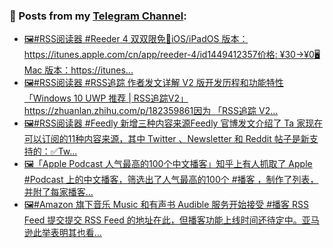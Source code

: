 ### 📰 Posts from my [Telegram Channel](https://t.me/s/aboutrss):
<!-- BLOG-POST-LIST:START -->
- [🖼#RSS阅读器 #Reeder 4 双双限免📱iOS/iPadOS 版本：https://itunes.apple.com/cn/app/reeder-4/id1449412357价格: ¥30→¥0🖥Mac 版本：https://itunes...](https://t.me/aboutrss/761)
- [🖼#RSS阅读器 #RSS追踪 作者发文详解 V2 版开发历程和功能特性「Windows 10 UWP 推荐 | RSS追踪V2」https://zhuanlan.zhihu.com/p/182359861因为 「RSS追踪 V2...](https://t.me/aboutrss/760)
- [🖼#RSS阅读器 #Feedly 新增三种内容来源Feedly 官博发文介绍了 Ta 家现在可以订阅的11种内容来源，其中 Twitter 、Newsletter 和 Reddit 帖子是新支持的：✅Tw...](https://t.me/aboutrss/759)
- [🖼「Apple Podcast 人气最高的100个中文播客」知乎上有人抓取了 Apple #Podcast 上的中文播客，筛选出了人气最高的100个 #播客 ，制作了列表，并附了每家播客...](https://t.me/aboutrss/758)
- [🖼#Amazon 旗下音乐 Music 和有声书 Audible 服务开始接受 #播客 RSS Feed 提交提交 RSS Feed 的地址在此，但播客功能上线时间还待定中。亚马逊此举表明其也看...](https://t.me/aboutrss/757)
<!-- BLOG-POST-LIST:END -->

<!--
**AboutRSS/AboutRSS** is a ✨ _special_ ✨ repository because its `README.md` (this file) appears on your GitHub profile.

Here are some ideas to get you started:

- 🔭 I’m currently working on ...
- 🌱 I’m currently learning ...
- 👯 I’m looking to collaborate on ...
- 🤔 I’m looking for help with ...
- 💬 Ask me about ...
- 📫 How to reach me: ...
- 😄 Pronouns: ...
- ⚡ Fun fact: ...
-->
